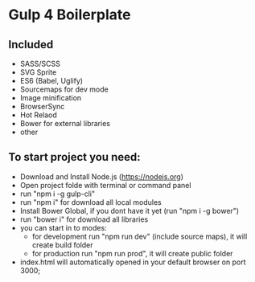 # Gulp 4 Boilerplate
## Included
- SASS/SCSS
- SVG Sprite
- ES6 (Babel, Uglify)
- Sourcemaps for dev mode
- Image minification
- BrowserSync
- Hot Relaod
- Bower for external libraries 
- other 


## To start project you need:
- Download and Install Node.js (https://nodejs.org)
- Open project folde with terminal or command panel
- run "npm i -g gulp-cli"
- run "npm i" for download all local modules
- Install Bower Global, if you dont have it yet (run "npm i -g bower")
- run "bower i" for download all libraries
- you can start in to modes:
  -  for development run "npm run dev" (include source maps), it will create build folder
  -  for production run "npm run prod", it will create public folder
- index.html will automatically opened in your default browser on port 3000;


